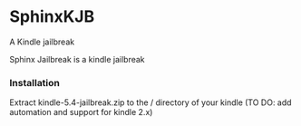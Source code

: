 # SphinxKJB
A Kindle jailbreak

Sphinx Jailbreak is a kindle jailbreak

### Installation
Extract kindle-5.4-jailbreak.zip to the / directory of your kindle
(TO DO: add automation and support for kindle 2.x)
